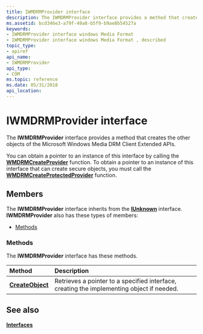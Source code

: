 ```yaml
---
title: IWMDRMProvider interface
description: The IWMDRMProvider interface provides a method that creates the other objects of the Microsoft Windows Media DRM Client Extended APIs.You can obtain a pointer to an instance of this interface by calling the WMDRMCreateProvider function.
ms.assetid: bcd346e3-a79f-49a8-b5f9-b9ae8b54527a
keywords:
- IWMDRMProvider interface windows Media Format
- IWMDRMProvider interface windows Media Format , described
topic_type:
- apiref
api_name:
- IWMDRMProvider
api_type:
- COM
ms.topic: reference
ms.date: 05/31/2018
api_location: 
---
```


# IWMDRMProvider interface

The **IWMDRMProvider** interface provides a method that creates the other objects of the Microsoft Windows Media DRM Client Extended APIs.

You can obtain a pointer to an instance of this interface by calling the [**WMDRMCreateProvider**](wmdrmcreateprovider.md) function. To obtain a pointer to an instance of this interface that can create secure objects, you must call the [**WMDRMCreateProtectedProvider**](wmdrmcreateprotectedprovider.md) function.

## Members

The **IWMDRMProvider** interface inherits from the [**IUnknown**](/windows/desktop/api/unknwn/nn-unknwn-iunknown) interface. **IWMDRMProvider** also has these types of members:

-   [Methods](#methods)

### Methods

The **IWMDRMProvider** interface has these methods.



| Method                                              | Description                                                                                          |
|:----------------------------------------------------|:-----------------------------------------------------------------------------------------------------|
| [**CreateObject**](iwmdrmprovider-createobject.md) | Retrieves a pointer to a specified interface, creating the implementing object if needed.<br/> |



 

## See also

<dl> <dt>

[**Interfaces**](drm-interfaces.md)
</dt> </dl>

 

